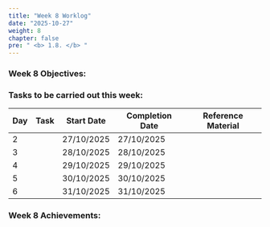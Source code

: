```yaml
---
title: "Week 8 Worklog"
date: "2025-10-27"
weight: 8
chapter: false
pre: " <b> 1.8. </b> "
---
```

<!-- {{% notice warning %}} 
⚠️ **Note:** The following information is for reference purposes only. Please **do not copy verbatim** for your own report, including this warning.
{{% /notice %}} -->


### Week 8 Objectives:

### Tasks to be carried out this week:
| Day | Task                                                                                                                                                                                                   | Start Date | Completion Date | Reference Material                        |
| --- | ------------------------------------------------------------------------------------------------------------------------------------------------------------------------------------------------------ | ---------- | --------------- | ----------------------------------------- |
| 2   |                                                                                                     | 27/10/2025 | 27/10/2025      | |
| 3   |                                                     | 28/10/2025 | 28/10/2025      |  |
| 4   |  | 29/10/2025 | 29/10/2025      |  |
| 5   |                             | 30/10/2025 | 30/10/2025      | |
| 6   |                                                                                          | 31/10/2025 | 31/10/2025      |  |

### Week 8 Achievements:

